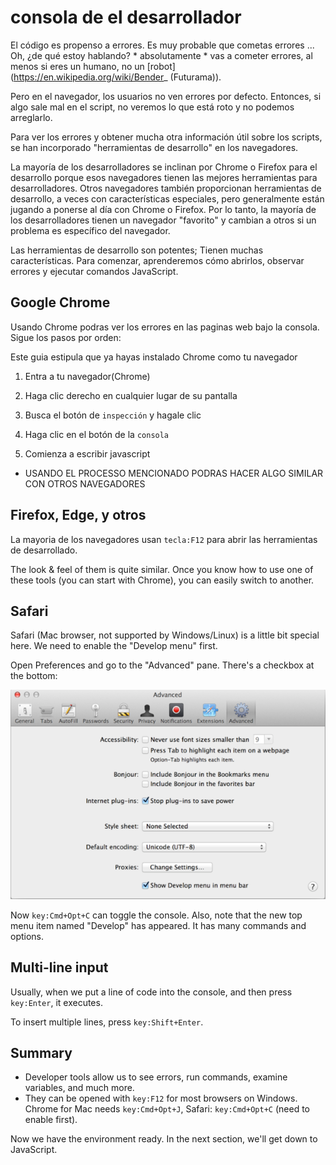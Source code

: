 # consola de el desarrollador

El código es propenso a errores. Es muy probable que cometas errores ... Oh, ¿de qué estoy hablando? * absolutamente * vas a cometer errores, al menos si eres un humano, no un [robot] (https://en.wikipedia.org/wiki/Bender_ (Futurama)).

Pero en el navegador, los usuarios no ven errores por defecto. Entonces, si algo sale mal en el script, no veremos lo que está roto y no podemos arreglarlo.

Para ver los errores y obtener mucha otra información útil sobre los scripts, se han incorporado "herramientas de desarrollo" en los navegadores.


La mayoría de los desarrolladores se inclinan por Chrome o Firefox para el desarrollo porque esos navegadores tienen las mejores herramientas para desarrolladores. Otros navegadores también proporcionan herramientas de desarrollo, a veces con características especiales, pero generalmente están jugando a ponerse al día con Chrome o Firefox. Por lo tanto, la mayoría de los desarrolladores tienen un navegador "favorito" y cambian a otros si un problema es específico del navegador.

Las herramientas de desarrollo son potentes; Tienen muchas características. Para comenzar, aprenderemos cómo abrirlos, observar errores y ejecutar comandos JavaScript.




## Google Chrome

Usando Chrome podras ver los errores en las paginas web bajo la consola. Sigue los pasos por orden:

Este guia estipula que ya hayas instalado Chrome como tu navegador
 
1. Entra a tu navegador(Chrome)

2. Haga clic derecho en cualquier lugar de su pantalla

3. Busca el botón de `inspección` y hagale clic

4. Haga clic en el botón de la `consola`

5. Comienza a escribir javascript
    
- USANDO EL PROCESSO MENCIONADO PODRAS HACER ALGO SIMILAR CON OTROS NAVEGADORES 

## Firefox, Edge, y otros

La mayoria de los navegadores usan `tecla:F12` para abrir las herramientas de desarrollado.

The look & feel of them is quite similar. Once you know how to use one of these tools (you can start with Chrome), you can easily switch to another.

## Safari

Safari (Mac browser, not supported by Windows/Linux) is a little bit special here. We need to enable the "Develop menu" first.

Open Preferences and go to the "Advanced" pane. There's a checkbox at the bottom:

![safari](safari.png)

Now `key:Cmd+Opt+C` can toggle the console. Also, note that the new top menu item named "Develop" has appeared. It has many commands and options.

## Multi-line input

Usually, when we put a line of code into the console, and then press `key:Enter`, it executes.

To insert multiple lines, press `key:Shift+Enter`.

## Summary

- Developer tools allow us to see errors, run commands, examine variables, and much more.
- They can be opened with `key:F12` for most browsers on Windows. Chrome for Mac needs `key:Cmd+Opt+J`, Safari: `key:Cmd+Opt+C` (need to enable first).

Now we have the environment ready. In the next section, we'll get down to JavaScript.
